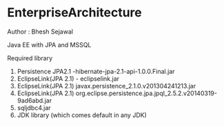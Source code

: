 # EnterpriseArchitecture
Author : Bhesh Sejawal

Java EE with JPA and MSSQL 

Required library 
1. Persistence JPA2.1 -hibernate-jpa-2.1-api-1.0.0.Final.jar
2. EclipseLink(JPA 2.1) - eclipselink.jar
3. EclipseLink(JPA 2.1) javax.persistence_2.1.0.v201304241213.jar
4. EclipseLink(JPA 2.1) org.eclipse.persistence.jpa.jpql_2.5.2.v20140319-9ad6abd.jar
5. sqljdbc4.jar
6. JDK library (which comes default in any JDK)